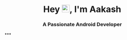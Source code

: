<h1 align="center">Hey <img src="https://media.giphy.com/media/hvRJCLFzcasrR4ia7z/giphy.gif" width="25px">, I'm Aakash</h1>
<h3 align="center">A Passionate Android Developer</h3>
***
